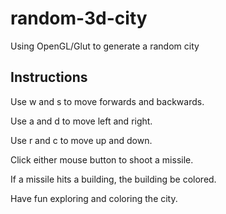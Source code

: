 # random-3d-city
Using OpenGL/Glut to generate a random city

## Instructions
Use w and s to move forwards and backwards.

Use a and d to move left and right.

Use r and c to move up and down.

Click either mouse button to shoot a missile.

If a missile hits a building, the building be colored.

Have fun exploring and coloring the city.
